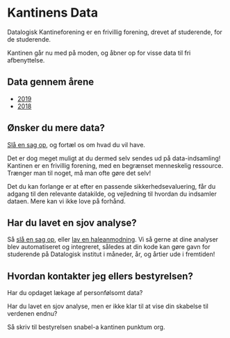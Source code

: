 # Kantinens Data

Datalogisk Kantineforening er en frivillig forening, drevet af
studerende, for de studerende.

Kantinen går nu med på moden, og åbner op for visse data til fri
afbenyttelse.

## Data gennem årene

* [2019](2019)
* [2018](2018)

## Ønsker du mere data?

[Slå en sag op](https://github.com/kantinen/data/issues/new), og
fortæl os om hvad du vil have.

Det er dog meget muligt at du dermed selv sendes ud på
data-indsamling! Kantinen er en frivillig forening, med en begrænset
menneskelig ressource. Trænger man til noget, må man ofte gøre det
selv!

Det du kan forlange er at efter en passende sikkerhedsevaluering, får
du adgang til den relevante datakilde, og vejledning til hvordan du
indsamler dataen. Mere kan vi ikke love på forhånd.

## Har du lavet en sjov analyse?

Så [slå en sag op](https://github.com/kantinen/data/issues/new), eller
[lav en haleanmodning](https://github.com/kantinen/data/compare). Vi
så gerne at dine analyser blev automatiseret og integreret, således at
din kode kan gøre gavn for studerende på Datalogisk institut i
måneder, år, og årtier ude i fremtiden!

## Hvordan kontakter jeg ellers bestyrelsen?

Har du opdaget lækage af personfølsomt data?

Har du lavet en sjov analyse, men er ikke klar til at vise din skabelse til verdenen endnu?

Så skriv til bestyrelsen snabel-a kantinen punktum org.
